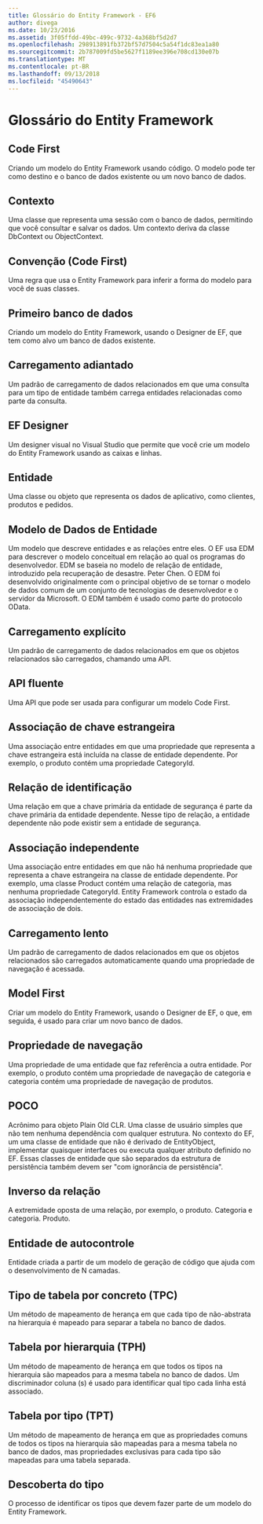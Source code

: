 ```yaml
---
title: Glossário do Entity Framework - EF6
author: divega
ms.date: 10/23/2016
ms.assetid: 3f05ffdd-49bc-499c-9732-4a368bf5d2d7
ms.openlocfilehash: 298913891fb372bf57d7504c5a54f1dc83ea1a80
ms.sourcegitcommit: 2b787009fd5be5627f1189ee396e708cd130e07b
ms.translationtype: MT
ms.contentlocale: pt-BR
ms.lasthandoff: 09/13/2018
ms.locfileid: "45490643"
---
```

# <a name="entity-framework-glossary"></a>Glossário do Entity Framework
## <a name="code-first"></a>Code First
Criando um modelo do Entity Framework usando código. O modelo pode ter como destino e o banco de dados existente ou um novo banco de dados.

## <a name="context"></a>Contexto
Uma classe que representa uma sessão com o banco de dados, permitindo que você consultar e salvar os dados. Um contexto deriva da classe DbContext ou ObjectContext.

## <a name="convention-code-first"></a>Convenção (Code First)
Uma regra que usa o Entity Framework para inferir a forma do modelo para você de suas classes.

## <a name="database-first"></a>Primeiro banco de dados
Criando um modelo do Entity Framework, usando o Designer de EF, que tem como alvo um banco de dados existente.

## <a name="eager-loading"></a>Carregamento adiantado
Um padrão de carregamento de dados relacionados em que uma consulta para um tipo de entidade também carrega entidades relacionadas como parte da consulta.

## <a name="ef-designer"></a>EF Designer
Um designer visual no Visual Studio que permite que você crie um modelo do Entity Framework usando as caixas e linhas.

## <a name="entity"></a>Entidade
Uma classe ou objeto que representa os dados de aplicativo, como clientes, produtos e pedidos.

## <a name="entity-data-model"></a>Modelo de Dados de Entidade
Um modelo que descreve entidades e as relações entre eles. O EF usa EDM para descrever o modelo conceitual em relação ao qual os programas do desenvolvedor. EDM se baseia no modelo de relação de entidade, introduzido pela recuperação de desastre. Peter Chen. O EDM foi desenvolvido originalmente com o principal objetivo de se tornar o modelo de dados comum de um conjunto de tecnologias de desenvolvedor e o servidor da Microsoft. O EDM também é usado como parte do protocolo OData.

## <a name="explicit-loading"></a>Carregamento explícito
Um padrão de carregamento de dados relacionados em que os objetos relacionados são carregados, chamando uma API.

## <a name="fluent-api"></a>API fluente
Uma API que pode ser usada para configurar um modelo Code First.

## <a name="foreign-key-association"></a>Associação de chave estrangeira
Uma associação entre entidades em que uma propriedade que representa a chave estrangeira está incluída na classe de entidade dependente. Por exemplo, o produto contém uma propriedade CategoryId.

## <a name="identifying-relationship"></a>Relação de identificação
Uma relação em que a chave primária da entidade de segurança é parte da chave primária da entidade dependente. Nesse tipo de relação, a entidade dependente não pode existir sem a entidade de segurança.

## <a name="independent-association"></a>Associação independente
Uma associação entre entidades em que não há nenhuma propriedade que representa a chave estrangeira na classe de entidade dependente. Por exemplo, uma classe Product contém uma relação de categoria, mas nenhuma propriedade CategoryId. Entity Framework controla o estado da associação independentemente do estado das entidades nas extremidades de associação de dois.

## <a name="lazy-loading"></a>Carregamento lento
Um padrão de carregamento de dados relacionados em que os objetos relacionados são carregados automaticamente quando uma propriedade de navegação é acessada.

## <a name="model-first"></a>Model First
Criar um modelo do Entity Framework, usando o Designer de EF, o que, em seguida, é usado para criar um novo banco de dados.

## <a name="navigation-property"></a>Propriedade de navegação
Uma propriedade de uma entidade que faz referência a outra entidade. Por exemplo, o produto contém uma propriedade de navegação de categoria e categoria contém uma propriedade de navegação de produtos.

## <a name="poco"></a>POCO
Acrônimo para objeto Plain Old CLR. Uma classe de usuário simples que não tem nenhuma dependência com qualquer estrutura. No contexto do EF, um uma classe de entidade que não é derivado de EntityObject, implementar quaisquer interfaces ou executa qualquer atributo definido no EF. Essas classes de entidade que são separados da estrutura de persistência também devem ser "com ignorância de persistência".  

## <a name="relationship-inverse"></a>Inverso da relação
A extremidade oposta de uma relação, por exemplo, o produto. Categoria e categoria. Produto.

## <a name="self-tracking-entity"></a>Entidade de autocontrole
Entidade criada a partir de um modelo de geração de código que ajuda com o desenvolvimento de N camadas.

## <a name="table-per-concrete-type-tpc"></a>Tipo de tabela por concreto (TPC)
Um método de mapeamento de herança em que cada tipo de não-abstrata na hierarquia é mapeado para separar a tabela no banco de dados.

## <a name="table-per-hierarchy-tph"></a>Tabela por hierarquia (TPH)
Um método de mapeamento de herança em que todos os tipos na hierarquia são mapeados para a mesma tabela no banco de dados. Um discriminador coluna (s) é usado para identificar qual tipo cada linha está associado.

## <a name="table-per-type-tpt"></a>Tabela por tipo (TPT)
Um método de mapeamento de herança em que as propriedades comuns de todos os tipos na hierarquia são mapeadas para a mesma tabela no banco de dados, mas propriedades exclusivas para cada tipo são mapeadas para uma tabela separada.

## <a name="type-discovery"></a>Descoberta do tipo
O processo de identificar os tipos que devem fazer parte de um modelo do Entity Framework.
